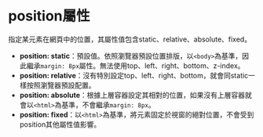 # position屬性  
指定某元素在網頁中的位置，其屬性值包含static、relative、absolute、fixed。
- **position: static**：預設值。依照瀏覽器預設位置排版，以`<body>`為基準，因此繼承`margin: 8px`屬性。無法使用top、left、right、bottom、z-index。
- **position: relative**：沒有特別設定top、left、right、bottom，就會同static一樣按照瀏覽器預設配置。  
- **position: absolute**：根據上層容器設定其相對的位置，如果沒有上層容器就會以`<html>`為基準，不會繼承`margin: 8px`。  
- **position: fixed**：以`<html>`為基準，將元素固定於視窗的絕對位置，不會受到position其他屬性值影響。

